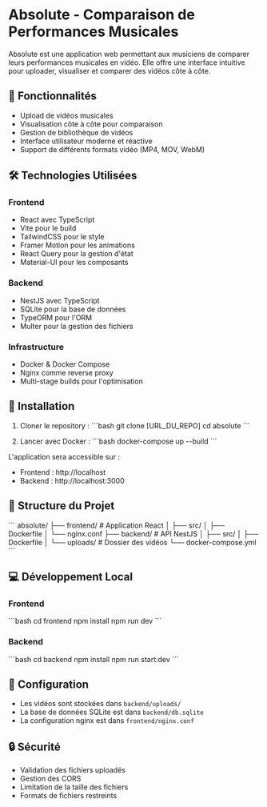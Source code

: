 # Absolute - Comparaison de Performances Musicales

Absolute est une application web permettant aux musiciens de comparer leurs performances musicales en vidéo. Elle offre une interface intuitive pour uploader, visualiser et comparer des vidéos côte à côte.

## 🚀 Fonctionnalités

- Upload de vidéos musicales
- Visualisation côte à côte pour comparaison
- Gestion de bibliothèque de vidéos
- Interface utilisateur moderne et réactive
- Support de différents formats vidéo (MP4, MOV, WebM)

## 🛠 Technologies Utilisées

### Frontend
- React avec TypeScript
- Vite pour le build
- TailwindCSS pour le style
- Framer Motion pour les animations
- React Query pour la gestion d'état
- Material-UI pour les composants

### Backend
- NestJS avec TypeScript
- SQLite pour la base de données
- TypeORM pour l'ORM
- Multer pour la gestion des fichiers

### Infrastructure
- Docker & Docker Compose
- Nginx comme reverse proxy
- Multi-stage builds pour l'optimisation

## 🚀 Installation

1. Cloner le repository :
\`\`\`bash
git clone [URL_DU_REPO]
cd absolute
\`\`\`

2. Lancer avec Docker :
\`\`\`bash
docker-compose up --build
\`\`\`

L'application sera accessible sur :
- Frontend : http://localhost
- Backend : http://localhost:3000

## 📁 Structure du Projet

\`\`\`
absolute/
├── frontend/          # Application React
│   ├── src/
│   ├── Dockerfile
│   └── nginx.conf
├── backend/           # API NestJS
│   ├── src/
│   ├── Dockerfile
│   └── uploads/       # Dossier des vidéos
└── docker-compose.yml
\`\`\`

## 💻 Développement Local

### Frontend
\`\`\`bash
cd frontend
npm install
npm run dev
\`\`\`

### Backend
\`\`\`bash
cd backend
npm install
npm run start:dev
\`\`\`

## 📝 Configuration

- Les vidéos sont stockées dans `backend/uploads/`
- La base de données SQLite est dans `backend/db.sqlite`
- La configuration nginx est dans `frontend/nginx.conf`

## 🔒 Sécurité

- Validation des fichiers uploadés
- Gestion des CORS
- Limitation de la taille des fichiers
- Formats de fichiers restreints